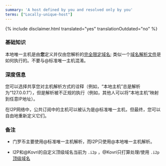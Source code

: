 ```yaml
---
summary: 'A host defined by you and resolved only by you'
terms: ["Locally-unique-host"]
---
```


{% include disclaimer.html translated="yes" translationOutdated="no" %}

### 基础知识

本地唯一主机是由**您**定义并仅由您解析的[完全限定域名](https://en.wikipedia.org/wiki/FQDN);
类似一个[域名解析文件](https://en.wikipedia.org/wiki/Hosts_(file))是如何执行的。不要与@标准唯一主机混淆。

### 深度信息

您可以选择共享您对主机解析方式的诠释（例如，“本地主机”总是解析为“127.0.0.1”），但是解析被不正规的执行（例如，其他人可以将“本地主机”映射到任意IP地址）。

在I2P网络中，公共订阅中的主机可以被认为是@标准唯一主机，但最终，您可以自由地重新定义它们。

### 备注

- 门罗币主要使用@标准唯一主机解析，而I2P只使用@本地唯一主机解析。

- I2P和@Kovri的自定义顶级域名当前为 `.i2p` ，@Kovri只打算处理/使用 `.i2p`
[顶级域名](https://en.wikipedia.org/wiki/Top_level_domain)
